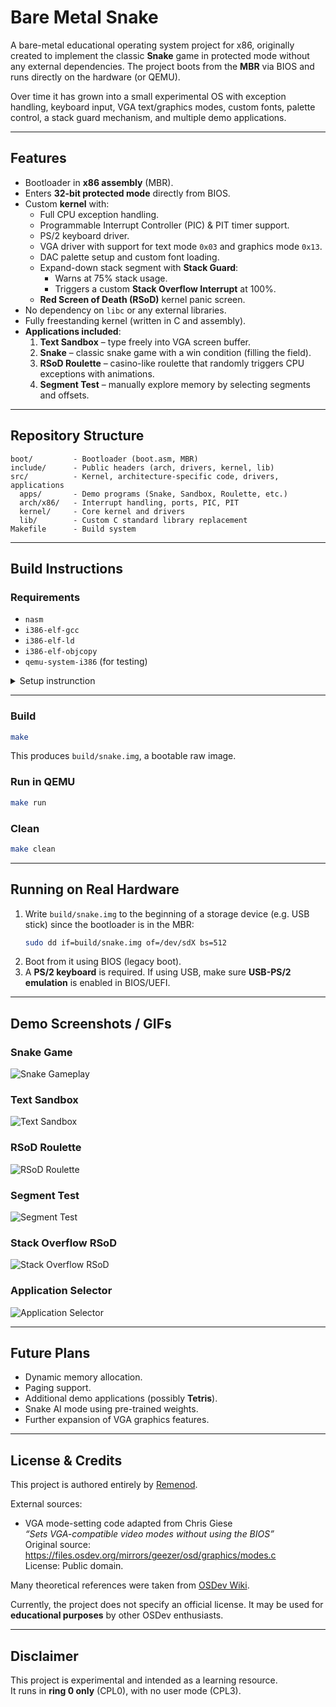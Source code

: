 # Bare Metal Snake

A bare-metal educational operating system project for x86, originally created to implement the classic **Snake** game in protected mode without any external dependencies. The project boots from the **MBR** via BIOS and runs directly on the hardware (or QEMU).  

Over time it has grown into a small experimental OS with exception handling, keyboard input, VGA text/graphics modes, custom fonts, palette control, a stack guard mechanism, and multiple demo applications.

---

## Features

- Bootloader in **x86 assembly** (MBR).
- Enters **32-bit protected mode** directly from BIOS.
- Custom **kernel** with:
  - Full CPU exception handling.
  - Programmable Interrupt Controller (PIC) & PIT timer support.
  - PS/2 keyboard driver.
  - VGA driver with support for text mode `0x03` and graphics mode `0x13`.
  - DAC palette setup and custom font loading.
  - Expand-down stack segment with **Stack Guard**:
    - Warns at 75% stack usage.
    - Triggers a custom **Stack Overflow Interrupt** at 100%.
  - **Red Screen of Death (RSoD)** kernel panic screen.
- No dependency on `libc` or any external libraries.
- Fully freestanding kernel (written in C and assembly).
- **Applications included**:
  1. **Text Sandbox** – type freely into VGA screen buffer.
  2. **Snake** – classic snake game with a win condition (filling the field).
  3. **RSoD Roulette** – casino-like roulette that randomly triggers CPU exceptions with animations.
  4. **Segment Test** – manually explore memory by selecting segments and offsets.

---

## Repository Structure

```
boot/         - Bootloader (boot.asm, MBR)
include/      - Public headers (arch, drivers, kernel, lib)
src/          - Kernel, architecture-specific code, drivers, applications
  apps/       - Demo programs (Snake, Sandbox, Roulette, etc.)
  arch/x86/   - Interrupt handling, ports, PIC, PIT
  kernel/     - Core kernel and drivers
  lib/        - Custom C standard library replacement
Makefile      - Build system
```

---

## Build Instructions

### Requirements
- `nasm`
- `i386-elf-gcc`
- `i386-elf-ld`
- `i386-elf-objcopy`
- `qemu-system-i386` (for testing)

<details><summary>Setup instrunction</summary>

#### 1. Establish dependencies
```bash
sudo apt update
sudo apt install build-essential bison flex libgmp-dev libmpc-dev libmpfr-dev texinfo
```

#### 2. Build binutils
```bash
cd ~/src
wget https://ftp.gnu.org/gnu/binutils/binutils-2.42.tar.xz
tar -xf binutils-2.42.tar.xz
mkdir -p binutils-build && cd binutils-build
../binutils-2.42/configure --target=i386-elf --prefix=$HOME/opt/cross --with-sysroot --disable-nls --disable-werror
make -j$(nproc)
make install
```

#### 3. Build gcc
```bash
cd ~/src
wget https://ftp.gnu.org/gnu/gcc/gcc-13.2.0/gcc-13.2.0.tar.xz
tar -xf gcc-13.2.0.tar.xz
mkdir -p gcc-build && cd gcc-build
../gcc-13.2.0/configure --target=i386-elf --prefix=$HOME/opt/cross --disable-nls --enable-languages=c --without-headers
make all-gcc -j$(nproc)
make all-target-libgcc -j$(nproc)
make install-gcc
make install-target-libgcc
```

#### 4. Add to PATH
```bash
echo 'export PATH=$HOME/opt/cross/bin:$PATH' >> ~/.bashrc
source ~/.bashrc
```

#### 5. Check
```bash
i386-elf-gcc --version
i386-elf-ld --version
```

#### 6. Install QEMU and NASM
```bash
sudo apt install nasm qemu-system-i386
```

</details>

---

### Build
```bash
make
```

This produces `build/snake.img`, a bootable raw image.

### Run in QEMU
```bash
make run
```

### Clean
```bash
make clean
```

---

## Running on Real Hardware

1. Write `build/snake.img` to the beginning of a storage device (e.g. USB stick) since the bootloader is in the MBR:
   ```bash
   sudo dd if=build/snake.img of=/dev/sdX bs=512
   ```
2. Boot from it using BIOS (legacy boot).
3. A **PS/2 keyboard** is required. If using USB, make sure **USB-PS/2 emulation** is enabled in BIOS/UEFI.

---

## Demo Screenshots / GIFs

### Snake Game
![Snake Gameplay](docs/media/snake.gif)

### Text Sandbox
![Text Sandbox](docs/media/text_sandbox.gif)

### RSoD Roulette
![RSoD Roulette](docs/media/roulette.gif)

### Segment Test
![Segment Test](docs/media/segment_test.gif)

### Stack Overflow RSoD
![Stack Overflow RSoD](docs/media/stack_overflow_rsod.png)

### Application Selector
![Application Selector](docs/media/app_selector.png)

---

## Future Plans

- Dynamic memory allocation.
- Paging support.
- Additional demo applications (possibly **Tetris**).
- Snake AI mode using pre-trained weights.
- Further expansion of VGA graphics features.

---

## License & Credits

This project is authored entirely by [Remenod](https://github.com/Remenod).  

External sources:
- VGA mode-setting code adapted from Chris Giese  
  *“Sets VGA-compatible video modes without using the BIOS”*  
  Original source: <https://files.osdev.org/mirrors/geezer/osd/graphics/modes.c>  
  License: Public domain.  

Many theoretical references were taken from [OSDev Wiki](https://wiki.osdev.org).

Currently, the project does not specify an official license. It may be used for **educational purposes** by other OSDev enthusiasts.

---

## Disclaimer

This project is experimental and intended as a learning resource.  
It runs in **ring 0 only** (CPL0), with no user mode (CPL3).  